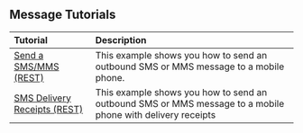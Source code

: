 ## Message Tutorials

| Tutorial                                  | Description                                                                                                |
|:------------------------------------------|:-----------------------------------------------------------------------------------------------------------|
| [Send a SMS/MMS (REST)](sendSMSMMS.md)    | This example shows you how to send an outbound SMS or MMS message to a mobile phone.                       |
| [SMS Delivery Receipts (REST)](smsDLR.md) | This example shows you how to send an outbound SMS or MMS message to a mobile phone with delivery receipts |
